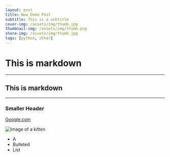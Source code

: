 ```yaml
---
layout: post
title: New Demo Post
subtitle: This is a subtitle
cover-img: /assets/img/thumb.jpg
thumbnail-img: /assets/img/thumb.png
share-img: /assets/img/thumb.jpg
tags: [python, other]
---
```


# This is markdown

---

## This is markdown

---

### Smaller Header

[Google.com](https://google.com)

![Image of a kitten](https://lh3.googleusercontent.com/proxy/JY5kXYAHf0EMEHir60wNbZmY_YJXwO8-Rz5gNCDKicvBIS5Gy3mRDiQ78qLCmCCTHWCQ6enesKEy51-9iSE2RX9M4HT5-ma5UTMSpMBPAJsN5tw_5dJ6ynC_I0Pk3U4GAc57DKr-L_8J6h-ib4Q7)

- A
- Bulleted
- List
